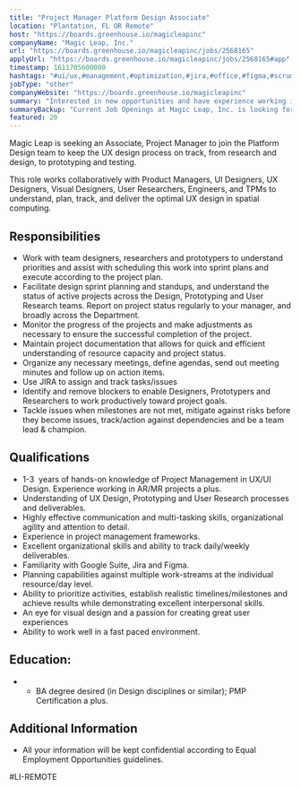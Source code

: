 ```yaml
---
title: "Project Manager Platform Design Associate"
location: "Plantation, FL OR Remote"
host: "https://boards.greenhouse.io/magicleapinc"
companyName: "Magic Leap, Inc."
url: "https://boards.greenhouse.io/magicleapinc/jobs/2568165"
applyUrl: "https://boards.greenhouse.io/magicleapinc/jobs/2568165#app"
timestamp: 1611705600000
hashtags: "#ui/ux,#management,#optimization,#jira,#office,#figma,#scrum,#monitoring"
jobType: "other"
companyWebsite: "https://boards.greenhouse.io/magicleapinc"
summary: "Interested in new opportunities and have experience working in AR/MR projects a plus? Magic Leap has a job opening for an Project Manager Associate."
summaryBackup: "Current Job Openings at Magic Leap, Inc. is looking for an associate that has experience in: #ui/ux, #management, #jira."
featured: 20
---
```


Magic Leap is seeking an Associate, Project Manager to join the Platform Design team to keep the UX design process on track, from research and design, to prototyping and testing. 

This role works collaboratively with Product Managers, UI Designers, UX Designers, Visual Designers, User Researchers, Engineers, and TPMs to understand, plan, track, and deliver the optimal UX design in spatial computing.

## Responsibilities

*   Work with team designers, researchers and prototypers to understand priorities and assist with scheduling this work into sprint plans and execute according to the project plan.
*   Facilitate design sprint planning and standups, and understand the status of active projects across the Design, Prototyping and User Research teams. Report on project status regularly to your manager, and broadly across the Department.
*   Monitor the progress of the projects and make adjustments as necessary to ensure the successful completion of the project.
*   Maintain project documentation that allows for quick and efficient understanding of resource capacity and project status.
*   Organize any necessary meetings, define agendas, send out meeting minutes and follow up on action items.
*   Use JIRA to assign and track tasks/issues 
*   Identify and remove blockers to enable Designers, Prototypers and Researchers to work productively toward project goals.
*   Tackle issues when milestones are not met, mitigate against risks before they become issues, track/action against dependencies and be a team lead & champion.

## Qualifications

*   1-3  years of hands-on knowledge of Project Management in UX/UI Design. Experience working in AR/MR projects a plus.
*   Understanding of UX Design, Prototyping and User Research processes and deliverables.
*   Highly effective communication and multi-tasking skills, organizational agility and attention to detail.
*   Experience in project management frameworks.
*   Excellent organizational skills and ability to track daily/weekly deliverables.
*   Familiarity with Google Suite, Jira and Figma.
*   Planning capabilities against multiple work-streams at the individual resource/day level.
*   Ability to prioritize activities, establish realistic timelines/milestones and achieve results while demonstrating excellent interpersonal skills.
*   An eye for visual design and a passion for creating great user experiences
*   Ability to work well in a fast paced environment.

## Education:

*   *   BA degree desired (in Design disciplines or similar); PMP Certification a plus.

## Additional Information

*   All your information will be kept confidential according to Equal Employment Opportunities guidelines.

#LI-REMOTE
